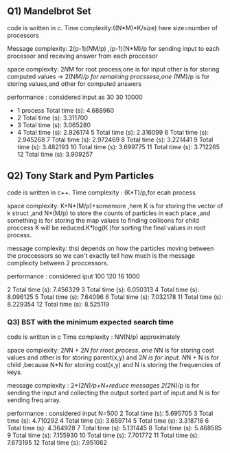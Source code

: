 ## Q1) Mandelbrot Set
code is written in c.
Time complexity:((N*M)*K/size)
here size=number of processors

Message complexity: 2(p-1)*(N*M/p) ,(p-1)(N*M)/p for sending input to each processor and receving answer from each proccesor

space complexity: 2*N*M for root process,one is for input other is for storing computed values
-> 2(N*M)/p for remaining procssese,one (N*M)/p is for storing values,and other for computed answers

performance : considered input as 30 30 10000
* 1 process Total time (s): 4.688960
* 2 Total time (s): 3.311700
* 3 Total time (s): 3.065280
* 4 Total time (s): 2.926174
5 Total time (s): 2.316099
6 Total time (s): 2.945268
7 Total time (s): 2.972469
8 Total time (s): 3.221441
9 Total time (s): 3.482193
10 Total time (s): 3.699775
11 Total time (s): 3.712265
12 Total time (s): 3.909257

## Q2) Tony Stark and Pym Particles
code is written in c++.
Time complexity : (K*T)/p,for ecah process

space complexity: K+N*(M/p)+somemore ,here K is for storing the vector of k struct ,and N*(M/p) to store the counts of particles in each place ,and something is for storing the map values to finding collisons
for child proccess K will be reduced.K*log(K )for sorting the final values in root process.

message complexity: thsi depends on how the particles moving between the proccessors so we can't exactly tell how much is the message complexity between 2 proccessors.

performance : considered iput 100 120 16 1000

2 Total time (s): 7.456329
3 Total time (s): 6.050313
4 Total time (s): 8.096125
5 Total time (s): 7.64096
6 Total time (s): 7.032178
11 Total time (s): 8.229354
12 Total time (s): 8.525119

### Q3) BST with the minimum expected search time
code is written in c
Time complexity : N*N*(N/p) approximately

space complexity: 2*N*N + 2*N  for rroot process. one N*N is for storing cost values and other is for storing parent(x,y) and 2*N is for input. N*N + N is for child ,because N*N for storing cost(x,y) and N is storing the frequencies of keys.

message complexity : 2*(2*N)/p+N+reduce messages
2(2*N)/p is for sending the input and collecting the output sorted part of input and N is for sending freq array.

performance : considered input N=500
2 Total time (s): 5.695705
3 Total time (s): 4.710292
4 Total time (s): 3.659714
5 Total time (s): 3.318716
6 Total time (s): 4.364928
7 Total time (s): 5.131445
8 Total time (s): 5.468585
9 Total time (s): 7.155930
10 Total time (s): 7.701772
11 Total time (s): 7.673195
12 Total time (s): 7.951062






            
